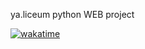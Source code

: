 ya.liceum python WEB project

[![wakatime](https://wakatime.com/badge/user/b2be7b21-34c8-48e8-80bc-8887939ecad1/project/6b4cba9f-c112-451c-b26e-cba27700fb48.svg)](https://wakatime.com/badge/user/b2be7b21-34c8-48e8-80bc-8887939ecad1/project/6b4cba9f-c112-451c-b26e-cba27700fb48)
